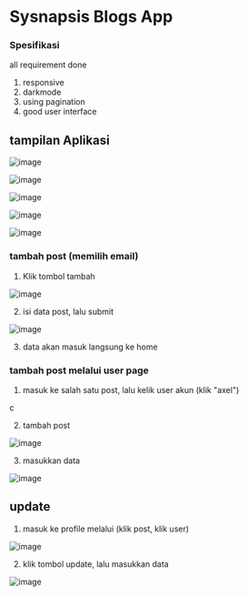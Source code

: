 # Sysnapsis Blogs App

### Spesifikasi

all requirement done
1. responsive
2. darkmode
3. using pagination
4. good user interface



## tampilan Aplikasi

![image](https://github.com/eldrians/synapsis-blogs-app/assets/91566708/e10107d6-e3ee-4ada-a55f-b9de7bd0f148)

![image](https://github.com/eldrians/synapsis-blogs-app/assets/91566708/cd16c1ac-67c8-4005-a4f6-bcf81f54ecc4)
   
![image](https://github.com/eldrians/synapsis-blogs-app/assets/91566708/58f56444-7b49-47b3-8f40-108212376b16)

![image](https://github.com/eldrians/synapsis-blogs-app/assets/91566708/7d7bb5e0-6788-43b7-816f-5c801fd990fd)

![image](https://github.com/eldrians/synapsis-blogs-app/assets/91566708/03bd4597-ad86-4124-b32f-28d246e05a8e)

### tambah post (memilih email)
1. Klik tombol tambah

![image](https://github.com/eldrians/synapsis-blogs-app/assets/91566708/8259bea0-844b-4646-b325-157fbdaa1c20)

2. isi data post, lalu submit

![image](https://github.com/eldrians/synapsis-blogs-app/assets/91566708/7a44b5ab-2713-4d58-a8e5-2a33c432810b)

3. data akan masuk langsung ke home

### tambah post melalui user page

1. masuk ke salah satu post, lalu kelik user akun (klik "axel")

c

2. tambah post

![image](https://github.com/eldrians/synapsis-blogs-app/assets/91566708/c881c7db-a245-461f-be88-91a1a604d7c0)

3. masukkan data

![image](https://github.com/eldrians/synapsis-blogs-app/assets/91566708/638ced30-c4e6-43c7-a9c9-c17210ffb09c)

## update

1. masuk ke profile melalui (klik post, klik user)

![image](https://github.com/eldrians/synapsis-blogs-app/assets/91566708/4ebdd7b9-2e1b-4647-a07b-ee7f9b2cf379)

2. klik tombol update, lalu masukkan data

![image](https://github.com/eldrians/synapsis-blogs-app/assets/91566708/4225afc6-f5dd-4dad-a1ee-a2f77bc4b9d1)




